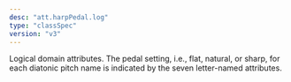 ```yaml
---
desc: "att.harpPedal.log"
type: "classSpec"
version: "v3"
---
```


Logical domain attributes. The pedal setting, i.e., flat, natural, or sharp, for each
diatonic pitch name is indicated by the seven letter-named attributes.